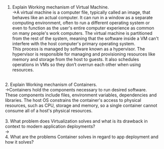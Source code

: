 1. Explain Working mechanism of Virtual Machine. <br/>
->A virtual machine is a computer file, typically called an image, that behaves like an actual computer. It can run in a window as a separate computing environment, often to run a different operating system or even to function as the user's entire computer experience as common on many people's work computers. The virtual machine is partitioned from the rest of the system, meaning that the software inside a VM can't interfere with the host computer's primary operating system.<br/>
This process is managed by software known as a hypervisor. The hypervisor is responsible for managing and provisioning resources like memory and storage from the host to guests. It also schedules operations in VMs so they don’t overrun each other when using resources.<br/>
<br/>
2. Explain Working mechanism of Containers.<br/>
->Containers hold the components necessary to run desired software. These components include files, environment variables, dependencies and libraries. The host OS constrains the container's access to physical resources, such as CPU, storage and memory, so a single container cannot consume all of a host's physical resources.<br/>
<br/>
3. What problem does Virtualization solves and what is its drawback in context to modern application deployments?<br/>
->
<br/>
4. What are the problems Container solves in regard to app deployment and how it solves?<br/>
